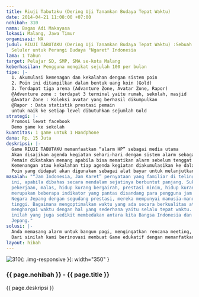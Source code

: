 ```yaml
---
title: Riuji Tabutaku (Dering Uji Tanamkan Budaya Tepat Waktu)
date: 2014-04-21 11:08:00 +07:00
nohibah: 310
nama: Bagas Adi Makayasa
lokasi: Malang, Jawa Timur
organisasi: NA
judul: RIUJI TABUTAKU (Dering Uji Tanamkan Budaya Tepat Waktu) :Sebuah Inovasi pada
  Seluler untuk Perangi Budaya "Ngaret" Indonesia
lama: 1 Tahun
target: Pelajar SD, SMP, SMA se-kota Malang
keberhasilan: Pengguna mengikat sejulah 100 per bulan
tipe: |-
  1. Akumulasi kemenagan dan kekalahan dengan sistem poin
  2. Poin ini ditampilkan dalam bentuk uang koin (Gold)
  3. Terdapat tiga arena (Advanture Zone, Avatar Zone, Rapor)
  @Adventure zone : terdapat 3 terminal yaitu rumah, sekolah, masjid
  @Avatar Zone : Koleksi avatar yang berhasil dikumpulkan
  @Rapor : Data statistik prestasi pemain
  untuk naik ke setiap level dibutuhkan sejumlah Gold
strategi: |-
  Promosi lewat facebook
  Demo game ke sekolah
kuantitas: 1 game untuk 1 Handphone
dana: Rp. 15 Juta
deskripsi: |-
  Game RIUJI TABUTAKU memanfaatkan “alarm HP” sebagai media utama
  Akan disajikan agenda kegiatan sehari-hari dengan sistem alarm sebagai tolak ukur kesuksesan pemain.
  Pemain dikatakan menang apabila bisa mematikan alarm sebelum tenggat waktu yang ditentukan.
  Kemenangan atau kekalahan tiap agenda kegiatan diakumulasikan ke dalam bentuk poin untuk menciptakan rasa candu yang positif (melatih kedisiplinan).
  Poin yang didapat akan digunakan sebagai alat bayar untuk melanjutkan ke level yang lebih tinggi dengan inovasi permianan yang lebih menarik
masalah: "“Jam Indonesia, Jam Karet” pernyataan yang familiar di telinga masyarakat
  ini, apabila dibahas secara mendalam sejatinya berbuntut panjang. Suka menunda-nuda
  pekerjaan, malas, hidup kurang bergairah, prestasi minim, hidup kurang berkualitas
  merupakan beberapa indikator yang pantas disandang para pengguna jam karet. Lihatlah
  Negara Jepang dengan segudang prestasi, mereka mempunyai manusia-manusia berkedisiplinan
  tinggi. Bagaimana mengoptimalkan waktu yang ada secara berkualitas atau sekedar
  menghargai waktu dengan hal yang sederhana yaitu selalu tepat waktu. Sedikit pemahaman
  inilah yang juga sedikit membedakan antara kita Bangsa Indonesia dan mereka Bangsa
  Jepang."
solusi: |-
  Anda memasang alarm untuk bangun pagi, mengingatkan rencana meeting, mengatur deadline kerja dsb. Kebanyakan orang mempercayakan waktu merekake pada “alarm” sebagai rekan bisnis yang baik, selalu mengingatkan.
  Dari sinilah kami berinovasi membuat Game edukatif dengan memanfatkan “alarm” sebagai main rule gam. Dimana keselurahan aktifitas game ini menggunakan alarm sebagai tolak ukur kesuksesan, apabila player bias mengatasi agenda kerja yang ia buat sendiri, berarti dia sukses. Pelan-pelan, secara tidak langsung player akan terbiasa hidup teratur dan penuh target pada kehidupan nyata karena sering mamainkan game ini.
layout: hibah
---
```


![310](/static/img/hibahcms/310.png){: .img-responsive }{: width="350" }

### {{ page.nohibah }} - {{ page.title }}

{{ page.deskripsi }}
